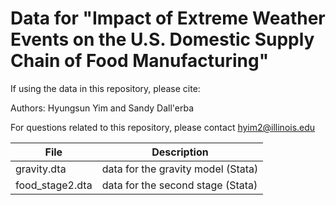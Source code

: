 # Data for "Impact of Extreme Weather Events on the U.S. Domestic Supply Chain of Food Manufacturing"

If using the data in this repository, please cite:



Authors: Hyungsun Yim and Sandy Dall'erba

For questions related to this repository, please contact hyim2@illinois.edu


|       File      |              Description            |
|-----------------|-------------------------------------|
| gravity.dta     | data for the gravity model (Stata)  |
| food_stage2.dta | data for the second stage (Stata)   |
